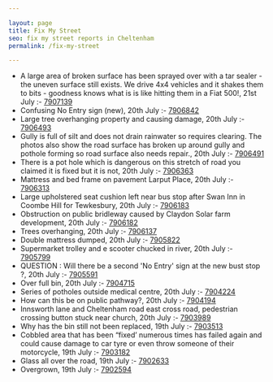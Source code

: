 ```yaml
---

layout: page
title: Fix My Street
seo: fix my street reports in Cheltenham
permalink: /fix-my-street

---
```


<!-- fix_marker starts -->

- A large area of broken surface has been sprayed over with a tar sealer - the uneven surface still exists. We drive 4x4 vehicles and it shakes them to bits - goodness knows what is is like hitting them in a Fiat 500!, 21st July :- [7907139](https://www.fixmystreet.com/report/7907139)
- Confusing No Entry sign (new), 20th July :- [7906842](https://www.fixmystreet.com/report/7906842)
- Large tree overhanging property and causing damage, 20th July :- [7906493](https://www.fixmystreet.com/report/7906493)
- Gully is full of silt and does not drain rainwater so requires clearing. The photos also show the road surface has broken up around gully and pothole forming so road surface also needs repair., 20th July :- [7906491](https://www.fixmystreet.com/report/7906491)
- There is a pot hole which is dangerous on this stretch of road you claimed it is fixed but it is not, 20th July :- [7906363](https://www.fixmystreet.com/report/7906363)
- Mattress and bed frame on pavement Larput Place, 20th July :- [7906313](https://www.fixmystreet.com/report/7906313)
- Large upholstered seat cushion left near bus stop after Swan Inn in Coombe Hill for Tewkesbury, 20th July :- [7906183](https://www.fixmystreet.com/report/7906183)
- Obstruction on public bridleway caused by Claydon Solar farm development, 20th July :- [7906182](https://www.fixmystreet.com/report/7906182)
- Trees overhanging, 20th July :- [7906137](https://www.fixmystreet.com/report/7906137)
- Double mattress dumped, 20th July :- [7905822](https://www.fixmystreet.com/report/7905822)
- Supermarket trolley and e scooter chucked in river, 20th July :- [7905799](https://www.fixmystreet.com/report/7905799)
- QUESTION : Will there be a second 'No Entry' sign at the new bust stop ?, 20th July :- [7905591](https://www.fixmystreet.com/report/7905591)
- Over full bin, 20th July :- [7904715](https://www.fixmystreet.com/report/7904715)
- Series of potholes outside medical centre, 20th July :- [7904224](https://www.fixmystreet.com/report/7904224)
- How can this be on public pathway?, 20th July :- [7904194](https://www.fixmystreet.com/report/7904194)
- Innsworth lane and Cheltenham road east cross road, pedestrian crossing button stuck near church, 20th July :- [7903989](https://www.fixmystreet.com/report/7903989)
- Why has the bin still not been replaced, 19th July :- [7903513](https://www.fixmystreet.com/report/7903513)
- Cobbled area that has been “fixed’ numerous times has failed again and could cause damage to car tyre or even throw someone of their motorcycle, 19th July :- [7903182](https://www.fixmystreet.com/report/7903182)
- Glass all over the road, 19th July :- [7902633](https://www.fixmystreet.com/report/7902633)
- Overgrown, 19th July :- [7902594](https://www.fixmystreet.com/report/7902594)

<!-- fix_marker ends -->